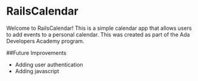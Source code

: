 # RailsCalendar
Welcome to RailsCalendar! This is a simple calendar app that allows users to add events to a personal calendar.
This was created as part of the Ada Developers Academy program.

##Future Improvements
* Adding user authentication
* Adding javascript
